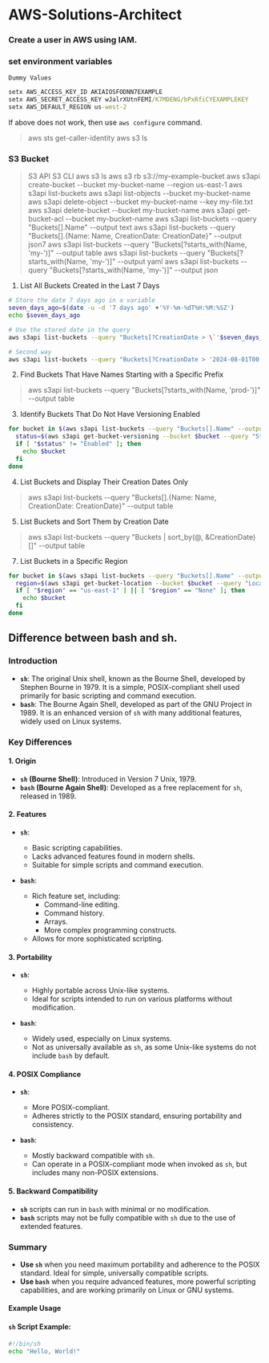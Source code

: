 # AWS-Solutions-Architect

### Create a user in AWS using IAM.

### set environment variables

`Dummy Values`

```cmd
setx AWS_ACCESS_KEY_ID AKIAIOSFODNN7EXAMPLE
setx AWS_SECRET_ACCESS_KEY wJalrXUtnFEMI/K7MDENG/bPxRfiCYEXAMPLEKEY
setx AWS_DEFAULT_REGION us-west-2
```

If above does not work, then use `aws configure` command.

> aws sts get-caller-identity
> aws s3 ls

### S3 Bucket

> S3 API
> S3 CLI
> aws s3 ls
> aws s3 rb s3://my-example-bucket
> aws s3api create-bucket --bucket my-bucket-name --region us-east-1
> aws s3api list-buckets
> aws s3api list-objects --bucket my-bucket-name
> aws s3api delete-object --bucket my-bucket-name --key my-file.txt
> aws s3api delete-bucket --bucket my-bucket-name
> aws s3api get-bucket-acl --bucket my-bucket-name
> aws s3api list-buckets --query "Buckets[].Name" --output text
> aws s3api list-buckets --query "Buckets[].{Name: Name, CreationDate: CreationDate}" --output json7
> aws s3api list-buckets --query "Buckets[?starts_with(Name, 'my-')]" --output table
> aws s3api list-buckets --query "Buckets[?starts_with(Name, 'my-')]" --output yaml
> aws s3api list-buckets --query "Buckets[?starts_with(Name, 'my-')]" --output json

1. List All Buckets Created in the Last 7 Days

```bash
# Store the date 7 days ago in a variable
seven_days_ago=$(date -u -d '7 days ago' +'%Y-%m-%dT%H:%M:%SZ')
echo $seven_days_ago

# Use the stored date in the query
aws s3api list-buckets --query "Buckets[?CreationDate > \`'$seven_days_ago'\`]" --output table

# Second way
aws s3api list-buckets --query "Buckets[?CreationDate > '2024-08-01T00:00:00Z']" --output table
```

2. Find Buckets That Have Names Starting with a Specific Prefix
> aws s3api list-buckets --query "Buckets[?starts_with(Name, 'prod-')]" --output table

3. Identify Buckets That Do Not Have Versioning Enabled
```bash
for bucket in $(aws s3api list-buckets --query "Buckets[].Name" --output text); do
  status=$(aws s3api get-bucket-versioning --bucket $bucket --query "Status" --output text)
  if [ "$status" != "Enabled" ]; then
    echo $bucket
  fi
done
```

4. List Buckets and Display Their Creation Dates Only
> aws s3api list-buckets --query "Buckets[].{Name: Name, CreationDate: CreationDate}" --output table

5. List Buckets and Sort Them by Creation Date
> aws s3api list-buckets --query "Buckets | sort_by(@, &CreationDate)[]" --output table

7. List Buckets in a Specific Region
```bash
for bucket in $(aws s3api list-buckets --query "Buckets[].Name" --output text); do
  region=$(aws s3api get-bucket-location --bucket $bucket --query "LocationConstraint" --output text)
  if [ "$region" == "us-east-1" ] || [ "$region" == "None" ]; then
    echo $bucket
  fi
done
```


## Difference between bash and sh.

### Introduction

- **`sh`**: The original Unix shell, known as the Bourne Shell, developed by Stephen Bourne in 1979. It is a simple, POSIX-compliant shell used primarily for basic scripting and command execution.
- **`bash`**: The Bourne Again Shell, developed as part of the GNU Project in 1989. It is an enhanced version of `sh` with many additional features, widely used on Linux systems.

### Key Differences

#### 1. Origin
- **`sh` (Bourne Shell)**: Introduced in Version 7 Unix, 1979.
- **`bash` (Bourne Again Shell)**: Developed as a free replacement for `sh`, released in 1989.

#### 2. Features
- **`sh`**: 
  - Basic scripting capabilities.
  - Lacks advanced features found in modern shells.
  - Suitable for simple scripts and command execution.

- **`bash`**: 
  - Rich feature set, including:
    - Command-line editing.
    - Command history.
    - Arrays.
    - More complex programming constructs.
  - Allows for more sophisticated scripting.

#### 3. Portability
- **`sh`**:
  - Highly portable across Unix-like systems.
  - Ideal for scripts intended to run on various platforms without modification.

- **`bash`**:
  - Widely used, especially on Linux systems.
  - Not as universally available as `sh`, as some Unix-like systems do not include `bash` by default.

#### 4. POSIX Compliance
- **`sh`**:
  - More POSIX-compliant.
  - Adheres strictly to the POSIX standard, ensuring portability and consistency.

- **`bash`**:
  - Mostly backward compatible with `sh`.
  - Can operate in a POSIX-compliant mode when invoked as `sh`, but includes many non-POSIX extensions.

#### 5. Backward Compatibility
- **`sh`** scripts can run in `bash` with minimal or no modification.
- **`bash`** scripts may not be fully compatible with `sh` due to the use of extended features.

### Summary

- **Use `sh`** when you need maximum portability and adherence to the POSIX standard. Ideal for simple, universally compatible scripts.
- **Use `bash`** when you require advanced features, more powerful scripting capabilities, and are working primarily on Linux or GNU systems.

#### Example Usage

#### `sh` Script Example:

```sh
#!/bin/sh
echo "Hello, World!"
```

